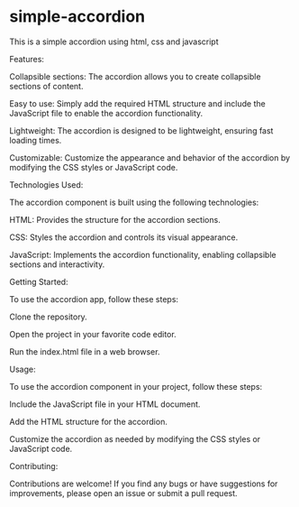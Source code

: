 # simple-accordion

This is a simple accordion using html, css and javascript

Features:

Collapsible sections: The accordion allows you to create collapsible sections of content.

Easy to use: Simply add the required HTML structure and include the JavaScript file to enable the accordion functionality.

Lightweight: The accordion is designed to be lightweight, ensuring fast loading times.

Customizable: Customize the appearance and behavior of the accordion by modifying the CSS styles or JavaScript code.

Technologies Used:

The accordion component is built using the following technologies:

HTML: Provides the structure for the accordion sections.

CSS: Styles the accordion and controls its visual appearance.

JavaScript: Implements the accordion functionality, enabling collapsible sections and interactivity.

Getting Started:

To use the accordion app, follow these steps:

Clone the repository.

Open the project in your favorite code editor.

Run the index.html file in a web browser.

Usage:

To use the accordion component in your project, follow these steps:

Include the JavaScript file in your HTML document.

Add the HTML structure for the accordion.

Customize the accordion as needed by modifying the CSS styles or JavaScript code.

Contributing:

Contributions are welcome! If you find any bugs or have suggestions for improvements, please open an issue or submit a pull request.
